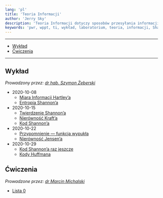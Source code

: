 ```yaml
---
lang: 'pl'
title: 'Teoria Informacji'
author: 'Jerry Sky'
description: 'Teoria Informacji dotyczy sposobów przesyłania informacji, co to jest informacja i w jaki sposób ją należy reprezentować.'
keywords: 'pwr, wppt, ti, wykład, laboratorium, teoria, informacji, Shannon, Hartley, Kraft, Jensen, kod, kody, kodowanie, kkd, miara'
---
```


---

- [Wykład](#wykład)
- [Ćwiczenia](#ćwiczenia)

---

## Wykład

*Prowadzony przez: [dr hab. Szymon Żeberski](https://cs.pwr.edu.pl/zeberski/)*

- 2020-10-08
    - [Miara Informacji Hartley’a](wyk/2020-10-08/miara-informacji-hartleya.md)
    - [Entropia Shannon’a](wyk/2020-10-08/entropia-shannona.md)
- 2020-10-15
    - [Twierdzenie Shannon’a](wyk/2020-10-15/twierdzenie-shannona.md)
    - [Nierówność Kraft’a](wyk/2020-10-15/nierówność-krafta.md)
    - [Kod Shannon’a](wyk/2020-10-15/kod-shannona.md)
- 2020-10-22
    - [Przypomnienie — funkcja wypukła](wyk/2020-10-22/przypomnienie-funkcja-wypukła.md)
    - [Nierówność Jensen’a](wyk/2020-10-22/nierówność-jensena.md)
- 2020-10-29
    - [Kod Shannon’a raz jeszcze](wyk/2020-10-29/kod-shannona-raz-jeszcze.md)
    - [Kody Huffmana](wyk/2020-10-29/kody-huffmana.md)

## Ćwiczenia

*Prowadzone przez: [dr Marcin Michalski](https://cs.pwr.edu.pl/michalski/)*

- [Lista 0](cw/lista-0/lista-0.md)
